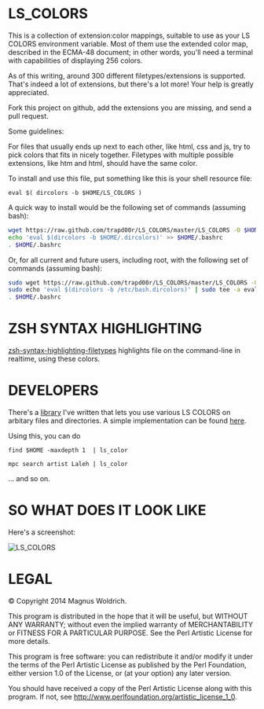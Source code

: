 LS_COLORS
=========

This is a collection of extension:color mappings, suitable to use as your
LS COLORS environment variable. Most of them use the extended color map,
described in the ECMA-48 document; in other words, you'll need a terminal
with capabilities of displaying 256 colors.

As of this writing, around 300 different filetypes/extensions is supported.
That's indeed a lot of extensions, but there's a lot more! Your help is greatly
appreciated.

Fork this project on github, add the extensions you are missing, and send a pull
request.

Some guidelines:

For files that usually ends up next to each other, like html, css and js,
try to pick colors that fits in nicely together. Filetypes with multiple
possible extensions, like htm and html, should have the same color.

To install and use this file, put something like this is your shell resource
file:

    eval $( dircolors -b $HOME/LS_COLORS )

A quick way to install would be the following set of commands (assuming bash):

```sh
wget https://raw.github.com/trapd00r/LS_COLORS/master/LS_COLORS -O $HOME/.dircolors
echo 'eval $(dircolors -b $HOME/.dircolors)' >> $HOME/.bashrc
. $HOME/.bashrc
```

Or, for all current and future users, including root, with the following set
of commands (assuming bash):
```sh
sudo wget https://raw.github.com/trapd00r/LS_COLORS/master/LS_COLORS -O /etc/bash.dircolors
sudo echo 'eval $(dircolors -b /etc/bash.dircolors)' | sudo tee -a eval $(echo /home/*/.bashrc /root/.bashrc /etc/skel/.bashrc)
. $HOME/.bashrc
```

ZSH SYNTAX HIGHLIGHTING
=======================

[zsh-syntax-highlighting-filetypes][0] highlights file on the command-line in
realtime, using these colors.

DEVELOPERS
==========

There's a [library][1] I've written that lets you use various LS COLORS on
arbitary files and directories. A simple implementation can be found [here][2].

Using this, you can do

    find $HOME -maxdepth 1  | ls_color

    mpc search artist Laleh | ls_color

... and so on.

SO WHAT DOES IT LOOK LIKE
=========================

Here's a screenshot:

![LS_COLORS](http://devel.japh.se/LS_COLORS/LS_COLORS.png)


  [0]: https://github.com/trapd00r/zsh-syntax-highlighting-filetypes
  [1]: https://github.com/trapd00r/File-LsColor
  [2]: https://github.com/trapd00r/File-LsColor/tree/master/bin

LEGAL
=====
© Copyright 2014 Magnus Woldrich.

This program is distributed in the hope that it will be useful, but WITHOUT ANY
WARRANTY; without even the implied warranty of MERCHANTABILITY or FITNESS FOR A
PARTICULAR PURPOSE.  See the Perl Artistic License for more details.

This program is free software: you can redistribute it and/or modify it under
the terms of the Perl Artistic License as published by the Perl Foundation,
either version 1.0 of the License, or (at your option) any later version.

You should have received a copy of the Perl Artistic License along
with this program.  If not, see <http://www.perlfoundation.org/artistic_license_1_0>.
